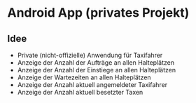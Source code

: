 # Android App (privates Projekt)
## Idee
* Private (nicht-offizielle) Anwendung für Taxifahrer
* Anzeige der Anzahl der Aufträge an allen Halteplätzen
* Anzeige der Anzahl der Einstiege an allen Halteplätzen
* Anzeige der Wartezeiten an allen Halteplätzen
* Anzeige der Anzahl aktuell angemeldeter Taxifahrer
* Anzeige der Anzahl aktuell besetzter Taxen
